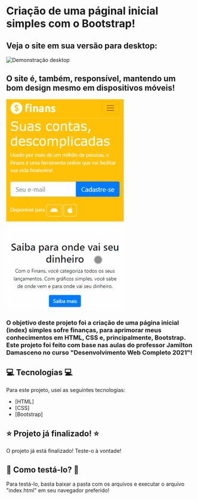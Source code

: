 # Criação de uma páginal inicial simples com o Bootstrap!

## Veja o site em sua versão para desktop:

![Demonstração desktop](https://github.com/LeoHPC/Index-Simples-Com-Bootstrap-1/blob/main/Conte%C3%BAdo/img/demonstra%C3%A7%C3%A3o-desktop.gif)

## O site é, também, responsível, mantendo um bom design mesmo em dispositivos móveis!

![Demonstração mobile](https://github.com/LeoHPC/Index-Simples-Com-Bootstrap-1/blob/main/Conte%C3%BAdo/img/demonstra%C3%A7%C3%A3o-mobile.gif)

### O objetivo deste projeto foi a criação de uma página inicial (index) simples sofre finanças, para aprimorar meus conhecimentos em HTML, CSS e, principalmente, Bootstrap. Este projeto foi feito com base nas aulas do professor Jamilton Damasceno no curso "Desenvolvimento Web Completo 2021"!

## :computer: Tecnologias :computer:

Para este projeto, usei as seguintes tecnologias:

- [HTML]
- [CSS]
- [Bootstrap]

## :star: Projeto já finalizado! :star:

O projeto já está finalizado! Teste-o à vontade!

## :iphone: Como testá-lo? :iphone:

Para testá-lo, basta baixar a pasta com os arquivos e executar o arquivo "index.html" em seu navegador preferido!
